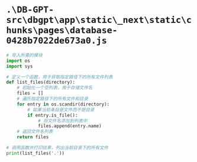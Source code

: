 # `.\DB-GPT-src\dbgpt\app\static\_next\static\chunks\pages\database-0428b7022de673a0.js`

```py
# 导入所需的模块
import os
import sys

# 定义一个函数，用于获取指定路径下的所有文件列表
def list_files(directory):
    # 初始化一个空列表，用于存储文件名
    files = []
    # 遍历指定路径下的所有文件和目录
    for entry in os.scandir(directory):
        # 如果当前条目是文件而不是目录
        if entry.is_file():
            # 将文件名添加到列表中
            files.append(entry.name)
    # 返回文件名列表
    return files

# 调用函数并打印结果，列出当前目录下的所有文件
print(list_files('.'))
```